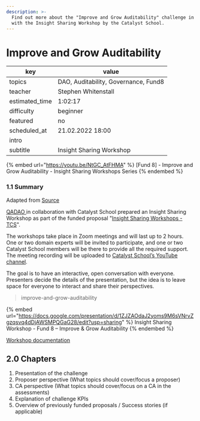 ```yaml
---
description: >-
  Find out more about the "Improve and Grow Auditability" challenge in Fund 8
  with the Insight Sharing Workshop by the Catalyst School.
---
```


# Improve and Grow Auditability

| key             | value                                |
| --------------- | ------------------------------------ |
| topics          | DAO, Auditability, Governance, Fund8 |
| teacher         | Stephen Whitenstall                  |
| estimated\_time | 1:02:17                              |
| difficulty      | beginner                             |
| featured        | no                                   |
| scheduled\_at   | 21.02.2022 18:00                     |
| intro           |                                      |
| subtitle        | Insight Sharing Workshop             |

{% embed url="https://youtu.be/NtGC_AtFHMA" %}
\[Fund 8] - Improve and Grow Auditability - Insight Sharing Workshops Series
{% endembed %}

### 1.1 Summary

Adapted from [Source](https://quality-assurance-dao.gitbook.io/f8-improve-and-grow-auditability/insight-sharing/insight-sharing)

[QADAO ](https://quality-assurance-dao.github.io)in collaboration with Catalyst School prepared an Insight Sharing Workshop as part of the funded proposal "[Insight Sharing Workshops - TCS](https://cardano.ideascale.com/c/idea/384064)".

The workshops take place in Zoom meetings and will last up to 2 hours. One or two domain experts will be invited to participate, and one or two Catalyst School members will be there to provide all the required support. The meeting recording will be uploaded to [Catalyst School’s YouTube channel](https://www.youtube.com/channel/UCIPvRvMoxhmHLUuPPcsMmmg/videos).

The goal is to have an interactive, open conversation with everyone. Presenters decide the details of the presentation, but the idea is to leave space for everyone to interact and share their perspectives.

> improve-and-grow-auditability

{% embed url="https://docs.google.com/presentation/d/1ZJZAOdaJ2yoms9M6sVNrvZgzqsvq4dDjAWSMPQGaG28/edit?usp=sharing" %}
Insight Sharing Workshop - Fund 8 – Improve & Grow Auditability
{% endembed %}

[Workshop documentation](https://quality-assurance-dao.gitbook.io/f8-improve-and-grow-auditability/insight-sharing/insight-sharing#auditability-insight-sharing-workshop)

## 2.0 Chapters

1. Presentation of the challenge
2. Proposer perspective (What topics should cover/focus a proposer)
3. CA perspective (What topics should cover/focus on a CA in the assessments)
4. Explanation of challenge KPIs
5. Overview of previously funded proposals / Success stories (if applicable)
